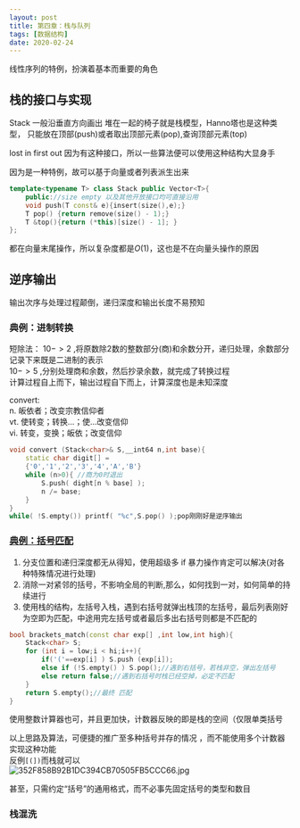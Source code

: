 ```yaml
---
layout: post
title: 第四章：栈与队列
tags: [数据结构]
date: 2020-02-24
---
```


线性序列的特例，扮演着基本而重要的角色

## 栈的接口与实现

Stack 一般沿垂直方向画出 堆在一起的椅子就是栈模型，Hanno塔也是这种类型，
只能放在顶部(push)或者取出顶部元素(pop),查询顶部元素(top) 

lost in first out 因为有这种接口，所以一些算法便可以使用这种结构大显身手

因为是一种特例，故可以基于向量或者列表派生出来

```cpp
template<typename T> class Stack public Vector<T>{
    public://size empty 以及其他开放接口均可直接沿用
    void push(T const& e){insert(size(),e);}
    T pop() {return remove(size() - 1);}
    T &top(){return (*this)[size() - 1]; }
};
```

都在向量末尾操作，所以复杂度都是$O(1)$，这也是不在向量头操作的原因

## 逆序输出

输出次序与处理过程颠倒，递归深度和输出长度不易预知

### 典例：进制转换

短除法：
$10->2$ ,将原数除2数的整数部分(商)和余数分开，递归处理，余数部分记录下来既是二进制的表示  
$10->5$ ,分别处理商和余数，然后抄录余数，就完成了转换过程  
计算过程自上而下，输出过程自下而上，计算深度也是未知深度

convert:  
n. 皈依者；改变宗教信仰者  
vt. 使转变；转换…；使…改变信仰  
vi. 转变，变换；皈依；改变信仰  

```cpp
void convert (Stack<char>& S,__int64 n,int base){
    static char digit[] = 
    {'0','1','2','3','4','A','B'}
    while (n>0){ //商为0时退出
        S.push( dight[n % base] );
        n /= base;
    }
}
while( !S.empty()) printf( "%c",S.pop() );pop刚刚好是逆序输出
```

### [典例：括号匹配](https://www.luogu.com.cn/problem/P1739)

1. 分支位置和递归深度都无从得知，使用超级多 if 暴力操作肯定可以解决(对各种特殊情况进行处理) 
2. 消除一对紧邻的括号，不影响全局的判断,那么，如何找到一对，如何简单的持续进行
3. 使用栈的结构，左括号入栈，遇到右括号就弹出栈顶的左括号，最后列表刚好为空即为匹配，中途用完左括号或者最后多出右括号则都是不匹配的

```cpp
bool brackets_match(const char exp[] ,int low,int high){
    Stack<char> S;
    for (int i = low;i < hi;i++){
        if('('==exp[i] ) S.push (exp[i]);
        else if (!S.empty() ) S.pop();//遇到右括号，若栈非空，弹出左括号
        else return false;//遇到右括号时栈已经空掉，必定不匹配
    }
    return S.empty();//最终 匹配
}
```

使用整数计算器也可，并且更加快，计数器反映的即是栈的空间（仅限单类括号

以上思路及算法，可便捷的推广至多种括号并存的情况 ，而不能使用多个计数器实现这种功能  
反例`[(])`而栈就可以  
![352F858B92B1DC394CB70505FB5CCC66.jpg](https://raw.githubusercontent.com/fengwei2002/picture/master/picture352F858B92B1DC394CB70505FB5CCC66.jpg)

甚至，只需约定“括号”的通用格式，而不必事先固定括号的类型和数目

### 栈混洗






